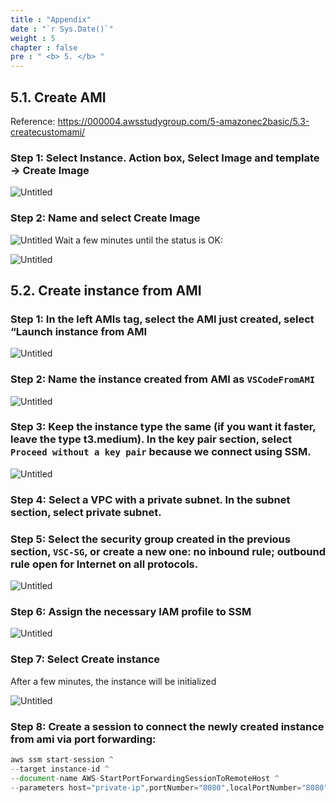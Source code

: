 ```yaml
---
title : "Appendix"
date : "`r Sys.Date()`"
weight : 5
chapter : false
pre : " <b> 5. </b> "
---
```

## 5.1. Create AMI

Reference: https://000004.awsstudygroup.com/5-amazonec2basic/5.3-createcustomami/

### Step 1: Select Instance. Action box, Select Image and template → Create Image

![Untitled](/images/part5/5.1-step1.png)

### Step 2: Name and select Create Image

![Untitled](/images/part5/5.1-step2-1.png)
Wait a few minutes until the status is OK:

![Untitled](/images/part5/5.1-step2-2.png)

## 5.2. Create instance from AMI

### Step 1: In the left AMIs tag, select the AMI just created, select “Launch instance from AMI

![Untitled](/images/part5/5.2-step1.png)

### Step 2: Name the instance created from AMI as `VSCodeFromAMI`

![Untitled](/images/part5/5.2-step2.png)

### Step 3: Keep the instance type the same (if you want it faster, leave the type t3.medium). In the key pair section, select `Proceed without a key pair` because we connect using SSM.

![Untitled](/images/part5/5.2-step3.png)

### Step 4: Select a VPC with a private subnet. In the subnet section, select private subnet.

### Step 5: Select the security group created in the previous section, `VSC-SG`, or create a new one: no inbound rule; outbound rule open for Internet on all protocols.

![Untitled](/images/part5/5.2-step5.png)

### Step 6: Assign the necessary IAM profile to SSM

![Untitled](/images/part5/5.2-step6.png)

### Step 7: Select Create instance

After a few minutes, the instance will be initialized

![Untitled](/images/part5/5.2-step7.png)

### Step 8: Create a session to connect the newly created instance from ami via port forwarding:
```jsx
aws ssm start-session ^
--target instance-id ^
--document-name AWS-StartPortForwardingSessionToRemoteHost ^
--parameters host="private-ip",portNumber="8080",localPortNumber="8080" ``` ![Untitled](/images/part5/5.2-step8.png)
